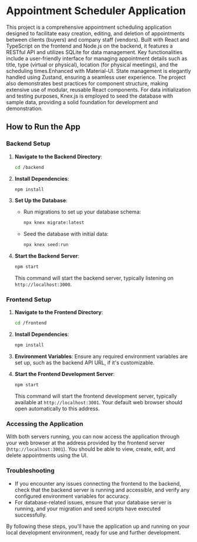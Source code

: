 
# Appointment Scheduler Application

This project is a comprehensive appointment scheduling application designed to facilitate easy creation, editing, and deletion of appointments between clients (buyers) and company staff (vendors).
Built with React and TypeScript on the frontend and Node.js on the backend, it features a RESTful API and utilizes SQLite for data management.
Key functionalities include a user-friendly interface for managing appointment details such as title, type (virtual or physical), location (for physical meetings), and the scheduling times.Enhanced with Material-UI.
State management is elegantly handled using Zustand, ensuring a seamless user experience. 
The project also demonstrates best practices for component structure, making extensive use of modular, reusable React components.
For data initialization and testing purposes, Knex.js is employed to seed the database with sample data, providing a solid foundation for development and demonstration.

## How to Run the App

### Backend Setup

1. **Navigate to the Backend Directory**:
   ```bash
   cd /backend
   ```

2. **Install Dependencies**:
   ```bash
   npm install
   ```

3. **Set Up the Database**:
   - Run migrations to set up your database schema:
     ```bash
     npx knex migrate:latest
     ```
   - Seed the database with initial data:
     ```bash
     npx knex seed:run
     ```

4. **Start the Backend Server**:
   ```bash
   npm start
   ```
   This command will start the backend server, typically listening on `http://localhost:3000`.

### Frontend Setup

1. **Navigate to the Frontend Directory**:
   ```bash
   cd /frontend
   ```

2. **Install Dependencies**:
   ```bash
   npm install
   ```

3. **Environment Variables**: Ensure any required environment variables are set up, such as the backend API URL, if it's customizable.

4. **Start the Frontend Development Server**:
   ```bash
   npm start
   ```
   This command will start the frontend development server, typically available at `http://localhost:3001`. Your default web browser should open automatically to this address.

### Accessing the Application

With both servers running, you can now access the application through your web browser at the address provided by the frontend server (`http://localhost:3001`). You should be able to view, create, edit, and delete appointments using the UI.

### Troubleshooting

- If you encounter any issues connecting the frontend to the backend, check that the backend server is running and accessible, and verify any configured environment variables for accuracy.
- For database-related issues, ensure that your database server is running, and your migration and seed scripts have executed successfully.

By following these steps, you'll have the application up and running on your local development environment, ready for use and further development.

